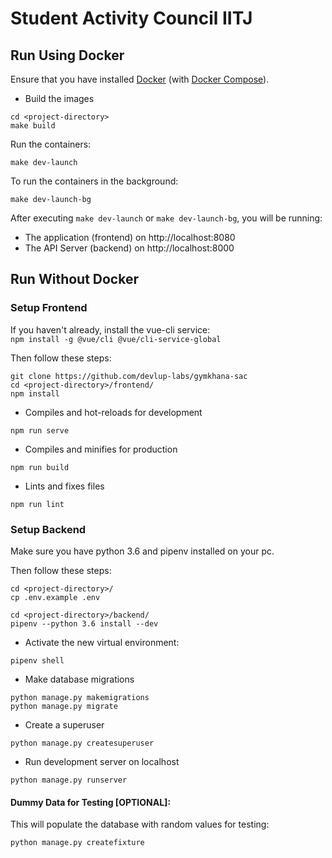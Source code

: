 # Student Activity Council IITJ

## Run Using Docker
Ensure that you have installed [Docker](https://docs.docker.com/install/) (with [Docker Compose](https://docs.docker.com/compose/install/)).  
- Build the images
```
cd <project-directory>
make build
```  
Run the containers:
```
make dev-launch
```
To run the containers in the background:  
```
make dev-launch-bg
```

After executing `make dev-launch` or `make dev-launch-bg`, you will be running:
* The application (frontend) on http://localhost:8080 
* The API Server (backend) on http://localhost:8000  

## Run Without Docker  

### Setup Frontend

If you haven't already, install the vue-cli service:  
`npm install -g @vue/cli @vue/cli-service-global`

Then follow these steps:
```
git clone https://github.com/devlup-labs/gymkhana-sac
cd <project-directory>/frontend/  
npm install
```
- Compiles and hot-reloads for development
```
npm run serve
```

- Compiles and minifies for production
```
npm run build
```

- Lints and fixes files
```
npm run lint
```

### Setup Backend

Make sure you have python 3.6 and pipenv installed on your pc.

Then follow these steps:
```
cd <project-directory>/
cp .env.example .env
```  
```
cd <project-directory>/backend/
pipenv --python 3.6 install --dev
```

- Activate the new virtual environment:
```
pipenv shell
```  
- Make database migrations
```
python manage.py makemigrations
python manage.py migrate
```  
- Create a superuser
```
python manage.py createsuperuser
```  
- Run development server on localhost
```
python manage.py runserver
```  
#### Dummy Data for Testing [OPTIONAL]:  
This will populate the database with random values for testing:
```
python manage.py createfixture 
```  
